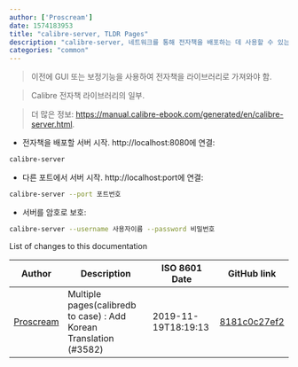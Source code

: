 ```yaml
---
author: ['Proscream']
date: 1574183953
title: "calibre-server, TLDR Pages"
description: "calibre-server, 네트워크를 통해 전자책을 배포하는 데 사용할 수 있는 서버 어플리케이션."
categories: "common"
---
```

> 이전에 GUI 또는 보정기능을 사용하여 전자책을 라이브러리로 가져와야 함.

> Calibre 전자책 라이브러리의 일부.

> 더 많은 정보: <https://manual.calibre-ebook.com/generated/en/calibre-server.html>.

- 전자책을 배포할 서버 시작. http://localhost:8080에 연결:

```bash
calibre-server
```

- 다른 포트에서 서버 시작. http://localhost:port에 연결:

```bash
calibre-server --port 포트번호
```

- 서버를 암호로 보호:

```bash
calibre-server --username 사용자이름 --password 비밀번호
```
List of changes to this documentation


Author | Description | ISO 8601 Date | GitHub link
------|-----|-----|-----
[Proscream](mailto:proscream@naver.com) | Multiple pages(calibredb to case) : Add Korean Translation (#3582) | 2019-11-19T18:19:13 | [8181c0c27ef2](https://github.com/tldr-pages/tldr/commit/8181c0c27ef2d2f85fdb7c07a4a0f0e02bf5a4d3)

